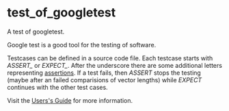 # test_of_googletest
A test of googletest.

Google test is a good tool for the testing of software.

Testcases can be defined in a source code file.
Each testcase starts with *ASSERT_* or *EXPECT_*. After
the underscore there are some additional letters representing
[assertions](https://google.github.io/googletest/reference/assertions.html).
If a test fails, then *ASSERT* stops the testing (maybe after an failed
comparisions of vector lengths) while *EXPECT* continues with
the other test cases.

Visit the [Users's Guide](https://google.github.io/googletest/)
for more information.
